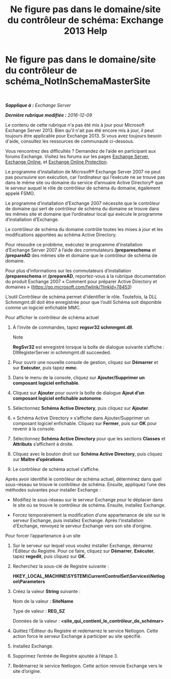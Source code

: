 ﻿---
title: 'Ne figure pas dans le domaine/site du contrôleur de schéma: Exchange 2013 Help'
TOCTitle: Ne figure pas dans le domaine/site du contrôleur de schéma_NotInSchemaMasterSite
ms:assetid: 3aafd22a-d0f0-4120-a325-886fb2eb43ef
ms:mtpsurl: https://technet.microsoft.com/fr-fr/library/ms.exch.setupreadiness.notinschemamastersite(v=EXCHG.150)
ms:contentKeyID: 50477916
ms.date: 05/23/2018
mtps_version: v=EXCHG.150
ms.translationtype: MT
---

# Ne figure pas dans le domaine/site du contrôleur de schéma\_NotInSchemaMasterSite

 

_**Sapplique à :** Exchange Server_

_**Dernière rubrique modifiée :** 2016-12-09_

Le contenu de cette rubrique n'a pas été mis à jour pour Microsoft Exchange Server 2013. Bien qu'il n'ait pas été encore mis à jour, il peut toujours être applicable pour Exchange 2013. Si vous avez toujours besoin d'aide, consultez les ressources de communauté ci-dessous.

Vous rencontrez des difficultés ? Demandez de l’aide en participant aux forums Exchange. Visitez les forums sur les pages [Exchange Server](https://go.microsoft.com/fwlink/p/?linkid=60612), [Exchange Online](https://go.microsoft.com/fwlink/p/?linkid=267542), et [Exchange Online Protection](https://go.microsoft.com/fwlink/p/?linkid=285351).

Le programme d’installation de Microsoft® Exchange Server 2007 ne peut pas poursuivre son exécution, car l’ordinateur qui l’exécute ne se trouve pas dans le même site ou domaine du service d’annuaire Active Directory® que le serveur auquel le rôle de contrôleur de schéma du domaine, également appelé FSMO.

Le programme d’installation d’Exchange 2007 nécessite que le contrôleur de domaine qui sert de contrôleur de schéma du domaine se trouve dans les mêmes site et domaine que l’ordinateur local qui exécute le programme d’installation d’Exchange.

Le contrôleur de schéma du domaine contrôle toutes les mises à jour et les modifications apportées au schéma Active Directory.

Pour résoudre ce problème, exécutez le programme d’installation d’Exchange Server 2007 à l’aide des commutateurs **/prepareschema** et **/prepareAD** des mêmes site et domaine que le contrôleur de schéma de domaine.

Pour plus d’informations sur les commutateurs d’installation **/prepareschema** et **/prepareAD**, reportez-vous à la rubrique documentation du produit Exchange 2007 « Comment pour préparer Active Directory et domaines » (<https://go.microsoft.com/fwlink/?linkid=78453>)

L’outil Contrôleur de schéma permet d’identifier le rôle. Toutefois, la DLL Schmmgmt.dll doit être enregistrée pour que l’outil Schéma soit disponible comme un logiciel enfichable MMC.

Pour afficher le contrôleur de schéma actuel

1.  À l’invite de commandes, tapez **regsvr32 schmmgmt.dll**.
    
    > [!NOTE]
    > <strong>RegSvr32</strong> est enregistré lorsque la boîte de dialogue suivante s’affiche :
    > DllRegisterServer in schmmgmt.dll succeeded.


2.  Pour ouvrir une nouvelle console de gestion, cliquez sur **Démarrer** et sur **Exécuter**, puis tapez **mmc**.

3.  Dans le menu de la console, cliquez sur **Ajouter/Supprimer un composant logiciel enfichable**.

4.  Cliquez sur **Ajouter** pour ouvrir la boîte de dialogue **Ajout d’un composant logiciel enfichable autonome**.

5.  Sélectionnez **Schéma Active Directory**, puis cliquez sur **Ajouter**.

6.  « Schéma Active Directory » s’affiche dans Ajouter/Supprimer un composant logiciel enfichable. Cliquez sur **Fermer**, puis sur **OK** pour revenir à la console.

7.  Sélectionnez **Schéma Active Directory** pour que les sections **Classes** et **Attributs** s’affichent à droite.

8.  Cliquez avec le bouton droit sur **Schéma Active Directory**, puis cliquez sur **Maître d’opérations**.

9.  Le contrôleur de schéma actuel s’affiche.

Après avoir identifié le contrôleur de schéma actuel, déterminez dans quel sous-réseau se trouve le contrôleur de schéma. Ensuite, appliquez l’une des méthodes suivantes pour installer Exchange :

  - Modifiez le sous-réseau sur le serveur Exchange pour le déplacer dans le site où se trouve le contrôleur de schéma. Ensuite, installez Exchange.

  - Forcez temporairement la modification d’une appartenance de site sur le serveur Exchange, puis installez Exchange. Après l’installation d’Exchange, renvoyez le serveur Exchange vers son site d’origine.

Pour forcer l’appartenance à un site

1.  Sur le serveur sur lequel vous voulez installer Exchange, démarrez l’Éditeur du Registre. Pour ce faire, cliquez sur **Démarrer**, **Exécuter**, tapez **regedit**, puis cliquez sur **OK**.

2.  Recherchez la sous-clé de Registre suivante :
    
    **HKEY\_LOCAL\_MACHINE\\SYSTEM\\CurrentControlSet\\Services\\Netlogon\\Parameters**

3.  Créez la valeur **String** suivante :
    
    Nom de la valeur : **SiteName**
    
    Type de valeur : **REG\_SZ**
    
    Données de la valeur : **\<site\_qui\_contient\_le\_contrôleur\_de\_schémar\>**

4.  Quittez l’Éditeur du Registre et redémarrez le service Netlogon. Cette action force le serveur Exchange à participer au site spécifié.

5.  Installez Exchange.

6.  Supprimez l’entrée de Registre ajoutée à l’étape 3.

7.  Redémarrez le service Netlogon. Cette action renvoie Exchange vers le site d’origine.


